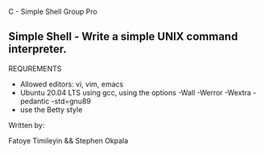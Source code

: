 C - Simple Shell Group Pro                                                         
                                                                                                                                        
## Simple Shell - Write a simple UNIX command interpreter.

REQUREMENTS                                                                                                                             
- Allowed editors: vi, vim, emacs                                                                                                       
- Ubuntu 20.04 LTS using gcc, using the options -Wall -Werror -Wextra -pedantic -std=gnu89                                              
- use the Betty style                                                                                                                   
                                                                                                                                        
Written by:                                                                                                                             
                                                                                                                                        
Fatoye Timileyin && Stephen Okpala
